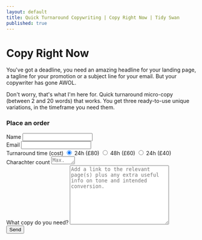 ```yaml
---
layout: default
title: Quick Turnaround Copywriting | Copy Right Now | Tidy Swan
published: true
---
```



<div id="contact">
  <h1 class="pageTitle">Copy Right Now</h1>
  <div class="contactContent">
    <p class="intro">You've got a deadline, you need an amazing headline for your landing page, a tagline for your promotion or a subject line for your email. But your copywriter has gone AWOL.</p>
    <p>Don't worry, that's what I'm here for. Quick turnaround micro-copy (between 2 and 20 words) that works. You get three ready-to-use unique variations, in the timeframe you need them.</p>
  </div>
  <h3>Place an order</h3>
  <form action="http://formspree.io/hello@tidyswan.com" method="POST">
    <label for="name">Name</label>
    <input type="text" id="name" name="name" class="full-width"><br>
    <label for="email">Email</label>
    <input type="email" id="email" name="_replyto" class="full-width"><br>
    <label for="turnaround">Turnaround time (cost)</label>
    <input type="radio" name="turnaround" value="24h" checked> 24h (£80)
    <input type="radio" name="turnaround" value="48h"> 48h (£60)
    <input type="radio" name="turnaround" value="72h"> 24h (£40)<br>
    <label for="chr">Charachter count</label>
    <textarea name="chr" id="chr" cols="5" rows="1" class="full-width" placeholder="Max. 100"></textarea><br>
    <label for="message">What copy do you need?</label>
    <textarea name="message" id="message" cols="30" rows="10" class="full-width" placeholder="Add a link to the relevant page(s) plus any extra useful info on tone and intended conversion."></textarea><br>
    <input type="submit" value="Send" class="button">
  </form>
</div>
